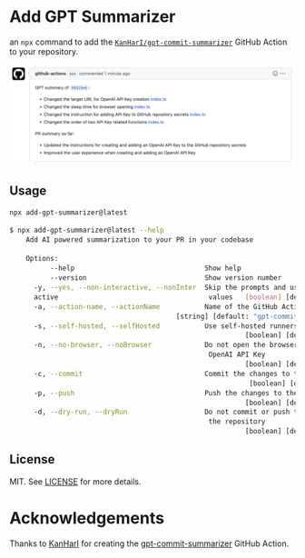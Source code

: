 # Add GPT Summarizer

an `npx` command to add the [`KanHarI/gpt-commit-summarizer`][action] GitHub Action to your repository.

![Demo](docs/demo.png)

## Usage

```bash
npx add-gpt-summarizer@latest
```


```bash
$ npx add-gpt-summarizer@latest --help
    Add AI powered summarization to your PR in your codebase
    
    Options:
          --help                                Show help                  [boolean]
          --version                             Show version number        [boolean]
      -y, --yes, --non-interactive, --nonInter  Skip the prompts and use the default
      active                                     values   [boolean] [default: false]
      -a, --action-name, --actionName           Name of the GitHub Action
                                         [string] [default: "gpt-commit-summarizer"]
      -s, --self-hosted, --selfHosted           Use self-hosted runners
                                                          [boolean] [default: false]
      -n, --no-browser, --noBrowser             Do not open the browser to create an
                                                 OpenAI API Key
                                                          [boolean] [default: false]
      -c, --commit                              Commit the changes to the repository
                                                           [boolean] [default: true]
      -p, --push                                Push the changes to the repository
                                                          [boolean] [default: false]
      -d, --dry-run, --dryRun                   Do not commit or push the changes to
                                                 the repository
                                                          [boolean] [default: false]
```

## License

MIT. See [LICENSE](./LICENSE) for more details.

# Acknowledgements

Thanks to [KanHarI][KanHarI] for creating the 
[gpt-commit-summarizer][action] GitHub Action.

[KanHarI]: https://github.com/KanHarI
[action]: https://github.com/KanHarI/gpt-commit-summarizer
